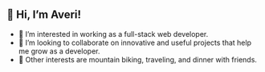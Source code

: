 ## 👋 Hi, I’m Averi!
- 👀 I’m interested in working as a full-stack web developer.
- 🌱 I’m looking to collaborate on innovative and useful projects that help me grow as a developer.
- 💞️ Other interests are mountain biking, traveling, and dinner with friends.
<!---
Aveheart/Aveheart is a ✨ special ✨ repository because its `README.md` (this file) appears on your GitHub profile.
You can click the Preview link to take a look at your changes.
--->
